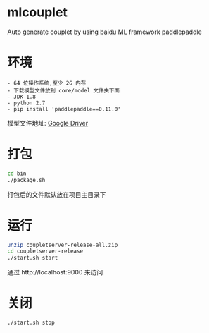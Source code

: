 # mlcouplet

Auto generate couplet by using baidu ML framework paddlepaddle

# 环境

```
- 64 位操作系统,至少 2G 内存
- 下载模型文件放到 core/model 文件夹下面
- JDK 1.8
- python 2.7
- pip install 'paddlepaddle==0.11.0'
```

模型文件地址: [Google Driver](https://drive.google.com/open?id=1xQCHvi4m5GYkD_XDGDyJ_OAcmFDaHdV_)

# 打包

``` bash
cd bin
./package.sh
```

打包后的文件默认放在项目主目录下

# 运行

``` bash
unzip coupletserver-release-all.zip
cd coupletserver-release
./start.sh start
```

通过 http://localhost:9000 来访问

# 关闭

``` bash
./start.sh stop
```

